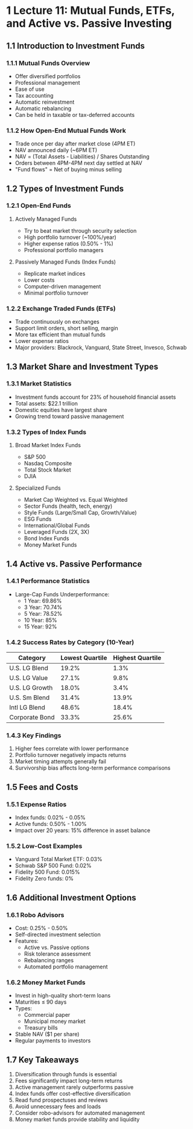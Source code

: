 # 1 Lecture 11: Mutual Funds, ETFs, and Active vs. Passive Investing

## 1.1 Introduction to Investment Funds

### 1.1.1 Mutual Funds Overview
- Offer diversified portfolios
- Professional management
- Ease of use
- Tax accounting
- Automatic reinvestment
- Automatic rebalancing
- Can be held in taxable or tax-deferred accounts

### 1.1.2 How Open-End Mutual Funds Work
- Trade once per day after market close (4PM ET)
- NAV announced daily (~6PM ET)
- NAV = (Total Assets - Liabilities) / Shares Outstanding
- Orders between 4PM-4PM next day settled at NAV
- "Fund flows" = Net of buying minus selling

## 1.2 Types of Investment Funds

### 1.2.1 Open-End Funds
1. Actively Managed Funds
   - Try to beat market through security selection
   - High portfolio turnover (~100%/year)
   - Higher expense ratios (0.50% - 1%)
   - Professional portfolio managers

2. Passively Managed Funds (Index Funds)
   - Replicate market indices
   - Lower costs
   - Computer-driven management
   - Minimal portfolio turnover

### 1.2.2 Exchange Traded Funds (ETFs)
- Trade continuously on exchanges
- Support limit orders, short selling, margin
- More tax efficient than mutual funds
- Lower expense ratios
- Major providers: Blackrock, Vanguard, State Street, Invesco, Schwab

## 1.3 Market Share and Investment Types

### 1.3.1 Market Statistics
- Investment funds account for 23% of household financial assets
- Total assets: $22.1 trillion
- Domestic equities have largest share
- Growing trend toward passive management

### 1.3.2 Types of Index Funds
1. Broad Market Index Funds
   - S&P 500
   - Nasdaq Composite
   - Total Stock Market
   - DJIA

2. Specialized Funds
   - Market Cap Weighted vs. Equal Weighted
   - Sector Funds (health, tech, energy)
   - Style Funds (Large/Small Cap, Growth/Value)
   - ESG Funds
   - International/Global Funds
   - Leveraged Funds (2X, 3X)
   - Bond Index Funds
   - Money Market Funds

## 1.4 Active vs. Passive Performance

### 1.4.1 Performance Statistics
- Large-Cap Funds Underperformance:
  - 1 Year: 69.86%
  - 3 Year: 70.74%
  - 5 Year: 78.52%
  - 10 Year: 85%
  - 15 Year: 92%

### 1.4.2 Success Rates by Category (10-Year)
| Category        | Lowest Quartile | Highest Quartile |
|-----------------|-----------------|------------------|
| U.S. LG Blend   | 19.2%          | 1.3%            |
| U.S. LG Value   | 27.1%          | 9.8%            |
| U.S. LG Growth  | 18.0%          | 3.4%            |
| U.S. Sm Blend   | 31.4%          | 13.9%           |
| Intl LG Blend   | 48.6%          | 18.4%           |
| Corporate Bond  | 33.3%          | 25.6%           |

### 1.4.3 Key Findings
1. Higher fees correlate with lower performance
2. Portfolio turnover negatively impacts returns
3. Market timing attempts generally fail
4. Survivorship bias affects long-term performance comparisons

## 1.5 Fees and Costs

### 1.5.1 Expense Ratios
- Index funds: 0.02% - 0.05%
- Active funds: 0.50% - 1.00%
- Impact over 20 years: 15% difference in asset balance

### 1.5.2 Low-Cost Examples
- Vanguard Total Market ETF: 0.03%
- Schwab S&P 500 Fund: 0.02%
- Fidelity 500 Fund: 0.015%
- Fidelity Zero funds: 0%

## 1.6 Additional Investment Options

### 1.6.1 Robo Advisors
- Cost: 0.25% - 0.50%
- Self-directed investment selection
- Features:
  - Active vs. Passive options
  - Risk tolerance assessment
  - Rebalancing ranges
  - Automated portfolio management

### 1.6.2 Money Market Funds
- Invest in high-quality short-term loans
- Maturities ≤ 90 days
- Types:
  - Commercial paper
  - Municipal money market
  - Treasury bills
- Stable NAV ($1 per share)
- Regular payments to investors

## 1.7 Key Takeaways
1. Diversification through funds is essential
2. Fees significantly impact long-term returns
3. Active management rarely outperforms passive
4. Index funds offer cost-effective diversification
5. Read fund prospectuses and reviews
6. Avoid unnecessary fees and loads
7. Consider robo-advisors for automated management
8. Money market funds provide stability and liquidity 